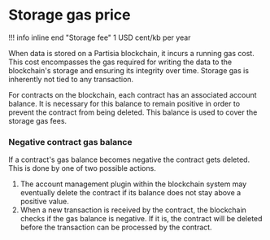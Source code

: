 # Storage gas price

<div class="dot-navigation">
    <a class="dot-navigation__item" href="what-is-gas.html"></a>
    <a class="dot-navigation__item" href="transaction-gas-prices.html"></a>
    <a class="dot-navigation__item dot-navigation__item--active" href="storage-gas-price.html"></a>
    <a class="dot-navigation__item" href="zk-computation-gas-fees.html"></a>
    <a class="dot-navigation__item" href="how-to-get-testnet-gas.html"></a>
    <a class="dot-navigation__item" href="efficient-gas-practices.html"></a>
    <a class="dot-navigation__item" href="contract-to-contract-gas-estimation.html"></a>
    <!-- Repeat above for more dots -->
</div>
!!! info inline end "Storage fee"
    1 USD cent/kb per year

When data is stored on a Partisia blockchain, it incurs a running gas cost. This cost encompasses the gas required for writing the data to the blockchain's storage and ensuring its integrity over time. Storage gas is inherently not tied to any transaction.

For contracts on the blockchain, each contract has an associated account balance. It is necessary for this balance to remain positive in order to prevent the contract from being deleted. This balance is used to cover the storage gas fees.

### Negative contract gas balance
If a contract's gas balance becomes negative the contract gets deleted.
This is done by one of two possible actions. 

1. The account management plugin within the blockchain system may eventually delete the contract if its balance does not stay above a positive value. 
2. When a new transaction is received by the contract, the blockchain checks if the gas balance is negative. If it is, the contract will be deleted before the transaction can be processed by the contract. 
